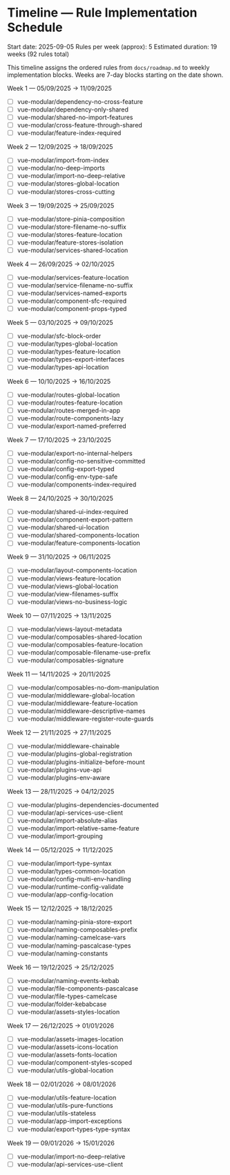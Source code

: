 # Timeline — Rule Implementation Schedule

Start date: 2025-09-05
Rules per week (approx): 5
Estimated duration: 19 weeks (92 rules total)

This timeline assigns the ordered rules from `docs/roadmap.md` to weekly implementation blocks. Weeks are 7-day blocks starting on the date shown.

Week 1 — 05/09/2025 → 11/09/2025

- [ ] vue-modular/dependency-no-cross-feature
- [ ] vue-modular/dependency-only-shared
- [ ] vue-modular/shared-no-import-features
- [ ] vue-modular/cross-feature-through-shared
- [ ] vue-modular/feature-index-required

Week 2 — 12/09/2025 → 18/09/2025

- [ ] vue-modular/import-from-index
- [ ] vue-modular/no-deep-imports
- [ ] vue-modular/import-no-deep-relative
- [ ] vue-modular/stores-global-location
- [ ] vue-modular/stores-cross-cutting

Week 3 — 19/09/2025 → 25/09/2025

- [ ] vue-modular/store-pinia-composition
- [ ] vue-modular/store-filename-no-suffix
- [ ] vue-modular/stores-feature-location
- [ ] vue-modular/feature-stores-isolation
- [ ] vue-modular/services-shared-location

Week 4 — 26/09/2025 → 02/10/2025

- [ ] vue-modular/services-feature-location
- [ ] vue-modular/service-filename-no-suffix
- [ ] vue-modular/services-named-exports
- [ ] vue-modular/component-sfc-required
- [ ] vue-modular/component-props-typed

Week 5 — 03/10/2025 → 09/10/2025

- [ ] vue-modular/sfc-block-order
- [ ] vue-modular/types-global-location
- [ ] vue-modular/types-feature-location
- [ ] vue-modular/types-export-interfaces
- [ ] vue-modular/types-api-location

Week 6 — 10/10/2025 → 16/10/2025

- [ ] vue-modular/routes-global-location
- [ ] vue-modular/routes-feature-location
- [ ] vue-modular/routes-merged-in-app
- [ ] vue-modular/route-components-lazy
- [ ] vue-modular/export-named-preferred

Week 7 — 17/10/2025 → 23/10/2025

- [ ] vue-modular/export-no-internal-helpers
- [ ] vue-modular/config-no-sensitive-committed
- [ ] vue-modular/config-export-typed
- [ ] vue-modular/config-env-type-safe
- [ ] vue-modular/components-index-required

Week 8 — 24/10/2025 → 30/10/2025

- [ ] vue-modular/shared-ui-index-required
- [ ] vue-modular/component-export-pattern
- [ ] vue-modular/shared-ui-location
- [ ] vue-modular/shared-components-location
- [ ] vue-modular/feature-components-location

Week 9 — 31/10/2025 → 06/11/2025

- [ ] vue-modular/layout-components-location
- [ ] vue-modular/views-feature-location
- [ ] vue-modular/views-global-location
- [ ] vue-modular/view-filenames-suffix
- [ ] vue-modular/views-no-business-logic

Week 10 — 07/11/2025 → 13/11/2025

- [ ] vue-modular/views-layout-metadata
- [ ] vue-modular/composables-shared-location
- [ ] vue-modular/composables-feature-location
- [ ] vue-modular/composable-filename-use-prefix
- [ ] vue-modular/composables-signature

Week 11 — 14/11/2025 → 20/11/2025

- [ ] vue-modular/composables-no-dom-manipulation
- [ ] vue-modular/middleware-global-location
- [ ] vue-modular/middleware-feature-location
- [ ] vue-modular/middleware-descriptive-names
- [ ] vue-modular/middleware-register-route-guards

Week 12 — 21/11/2025 → 27/11/2025

- [ ] vue-modular/middleware-chainable
- [ ] vue-modular/plugins-global-registration
- [ ] vue-modular/plugins-initialize-before-mount
- [ ] vue-modular/plugins-vue-api
- [ ] vue-modular/plugins-env-aware

Week 13 — 28/11/2025 → 04/12/2025

- [ ] vue-modular/plugins-dependencies-documented
- [ ] vue-modular/api-services-use-client
- [ ] vue-modular/import-absolute-alias
- [ ] vue-modular/import-relative-same-feature
- [ ] vue-modular/import-grouping

Week 14 — 05/12/2025 → 11/12/2025

- [ ] vue-modular/import-type-syntax
- [ ] vue-modular/types-common-location
- [ ] vue-modular/config-multi-env-handling
- [ ] vue-modular/runtime-config-validate
- [ ] vue-modular/app-config-location

Week 15 — 12/12/2025 → 18/12/2025

- [ ] vue-modular/naming-pinia-store-export
- [ ] vue-modular/naming-composables-prefix
- [ ] vue-modular/naming-camelcase-vars
- [ ] vue-modular/naming-pascalcase-types
- [ ] vue-modular/naming-constants

Week 16 — 19/12/2025 → 25/12/2025

- [ ] vue-modular/naming-events-kebab
- [ ] vue-modular/file-components-pascalcase
- [ ] vue-modular/file-types-camelcase
- [ ] vue-modular/folder-kebabcase
- [ ] vue-modular/assets-styles-location

Week 17 — 26/12/2025 → 01/01/2026

- [ ] vue-modular/assets-images-location
- [ ] vue-modular/assets-icons-location
- [ ] vue-modular/assets-fonts-location
- [ ] vue-modular/component-styles-scoped
- [ ] vue-modular/utils-global-location

Week 18 — 02/01/2026 → 08/01/2026

- [ ] vue-modular/utils-feature-location
- [ ] vue-modular/utils-pure-functions
- [ ] vue-modular/utils-stateless
- [ ] vue-modular/app-import-exceptions
- [ ] vue-modular/export-types-type-syntax

Week 19 — 09/01/2026 → 15/01/2026

- [ ] vue-modular/import-no-deep-relative
- [ ] vue-modular/api-services-use-client
